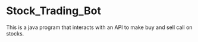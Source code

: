 # Stock_Trading_Bot
This is a java program that interacts with an API to make buy and sell call on stocks.
